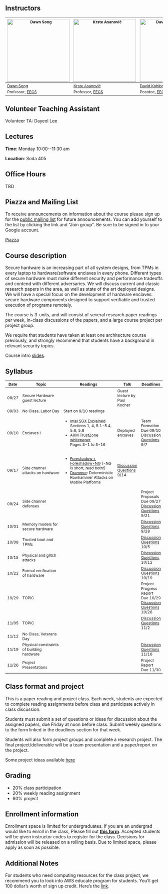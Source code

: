 ## Instructors

<table style="table-layout: fixed; font-size: 88%;">
  <thead>
    <tr>
      <th style="width: 25%;"><img height="200px" src="https://people.eecs.berkeley.edu/~dawnsong/dawn-berkeley.jpg" alt="Dawn Song"></th>
      <th style="width: 25%;"><img height="200px" src="http://people.eecs.berkeley.edu/~krste/k.jpg" alt="Krste Asanović"></th>
      <th style="width: 25%;"><img height="200px" src="https://cseweb.ucsd.edu/~dkohlbre/2016_dkpic.png" alt="David Kohlbrenner"></th>
      </tr>
  </thead>
  <tbody>
    <tr>
      <td><a href="https://people.eecs.berkeley.edu/~dawnsong/">Dawn Song</a></td>
      <td><a href="https://people.eecs.berkeley.edu/~krste/">Krste Asanović</a></td>
      <td><a href="https://people.eecs.berkeley.edu/~dkohlbre/">David Kohlbrenner</a></td>
    </tr>
    <tr>
      <td>Professor, <a href="https://eecs.berkeley.edu/">EECS</a></td>
      <td>Professor, <a href="https://eecs.berkeley.edu/">EECS</a></td>
      <td>Postdoc, <a href="https://eecs.berkeley.edu/">EECS</a></td>
    </tr>
  </tbody>
</table>

## Volunteer Teaching Assistant
Volunteer TA: Dayeol Lee

## Lectures

**Time**: Monday 10:00--11:30 am

**Location**: Soda 405

## Office Hours

TBD

## Piazza and Mailing List

To receive announcements on information about the course please sign
up for the [public mailing
list](https://groups.google.com/forum/#!forum/cs-294-156-f18-all) for
future announcements. You can add yourself to the list by clicking the
link and "Join group". Be sure to be signed in to your Google account.

[Piazza](https://piazza.com/class/jlbppizryjy74k)

## Course description

Secure hardware is an increasing part of all system designs, from TPMs
in every laptop to hardware/software enclaves in every
phone. Different types of secure hardware must make different security
and performance tradeoffs and contend with different adversaries.  We
will discuss current and classic research papers in the area, as well
as state of the art deployed designs. We will have a special focus on
the development of hardware enclaves: secure hardware components
designed to support verifiable and trusted execution of programs
remotely.

The course is 3-units, and will consist of several research paper
readings per week, in-class discussions of the papers, and a large
course project per project group.

We require that students have taken at least one architecture course
previously, and strongly recommend that students have a background in
relevant security topics.

Course intro [slides](cs294-156-f18-overview.pdf).

## Syllabus
<table style="table-layout: fixed; font-size: 88%;">
  <thead>
    <tr>
      <th style="width: 5%;">Date</th>
      <th style="width: 40%;">Topic</th>
      <th style="width: 55%;">Readings</th>
      <th style="width: 20%;">Talk</th>
      <th style="width: 10%;">Deadlines</th>
    </tr>
  </thead>
  <tbody>
    <tr>
      <td>08/27</td>
      <td>Secure Hardware guest lecture</td>
      <td></td>
      <td>Guest lecture by Paul Kocher</td>
      <td></td>
    </tr>
    <tr>
      <td>09/03</td>
      <td>No Class, Labor Day</td>
      <td>Start on 9/10 readings</td>
      <td></td>
      <td></td>
    </tr>
    <tr>
      <td>09/10</td>
      <td>Enclaves I</td>
      <td><ul><li><a href="https://eprint.iacr.org/2016/086.pdf"> Intel SGX Explained </a><br>
       Sections 1, 4, 5.1-5.4, 5.6, 5.8</li>
      <li><a href="http://infocenter.arm.com/help/topic/com.arm.doc.prd29-genc-009492c/PRD29-GENC-009492C_trustzone_security_whitepaper.pdf"> ARM TrustZone whitepaper</a><br>Pages 3-1 to 3-16 </li></ul></td>
      <td>Deployed enclaves</td>
      <td>Team Formation Due 09/10<br>
      <a href="https://goo.gl/forms/WocFXgnNgXpJAWmV2">Discussion Questions</a> 9/7</td>
    </tr>
    <tr>
      <td>09/17</td>
      <td>Side channel attacks on hardware</td>
      <td><ul><li><a href="https://foreshadowattack.eu/">Foreshadow + Foreshadow-NG</a> (-NG is short, read both!)</li>
      <li><a href="https://vvdveen.com/publications/drammer.pdf"> Drammer</a>: Deterministic Rowhammer Attacks on Mobile Platforms</li></ul></td>
      <td>      <a href="https://goo.gl/forms/FrcGQUQB2O3tqbxw1">Discussion Questions</a> 9/14</td>
      <td></td>
    </tr>
    <tr>
      <td>09/24</td>
      <td>Side channel defenses</td>
      <td></td>
      <td></td>
      <td>Project Proposals Due 09/27<br>
       <a href="https://goo.gl/forms/k2JyUkzZ3GGI3wit2">Discussion Questions</a> 9/21</td>
    </tr>
    <tr>
      <td>10/01</td>
      <td>Memory models for secure hardware</td>
      <td></td>
      <td></td>
      <td>      <a href="https://goo.gl/forms/eTb81mwr1fsshfcO2">Discussion Questions</a> 9/28</td>
    </tr>
    <tr>
      <td>10/08</td>
      <td>Trusted boot and TPMs</td>
      <td></td>
      <td></td>
      <td>      <a href="https://goo.gl/forms/hdDOExBTxZB5jJR62">Discussion Questions</a> 10/5</td>
    </tr>
    <tr>
      <td>10/15</td>
      <td>Physical and glitch attacks</td>
      <td></td>
      <td></td>
      <td>      <a href="https://goo.gl/forms/Rw6lcJZzCg30QaCQ2">Discussion Questions</a> 10/12</td>
    </tr>
    <tr>
      <td>10/22</td>
      <td>Formal verification of hardware</td>
      <td></td>
      <td></td>
      <td>      <a href="https://goo.gl/forms/sETLhwfMPRSuWm7i2">Discussion Questions</a> 10/19</td>
    </tr>
    <tr>
      <td>10/29</td>
      <td>TOPIC</td>
      <td></td>
      <td></td>
      <td>Project Progress Report Due 10/29<br>
      <a href="https://goo.gl/forms/OjuYaBVU4Zd11tQ23">Discussion Questions</a> 10/26</td>
    </tr>
    <tr>
      <td>11/05</td>
      <td>TOPIC</td>
      <td></td>
      <td></td>
      <td>      <a href="https://goo.gl/forms/sl0ZKPLR3bd07MWN2">Discussion Questions</a> 11/2</td>
    </tr>
    <tr>
      <td>11/12</td>
      <td>No Class, Veterans Day</td>
      <td></td>
      <td></td>
      <td></td>
    </tr>
    <tr>
      <td>11/19</td>
      <td>Physical constraints of building hardware</td>
      <td></td>
      <td></td>
      <td>      <a href="https://goo.gl/forms/MmMMj03WhCdOFVDR2">Discussion Questions</a> 11/16</td>
    </tr>
    <tr>
      <td>11/26</td>
      <td>Project Presentations</td>
      <td></td>
      <td></td>
      <td>Project Report Due 11/30</td>
    </tr>
  </tbody>
</table>


## Class format and project

This is a paper reading and project class. Each week, students are
expected to complete reading assignments before class and participate
actively in class discussion.

Students must submit a set of questions or ideas for discussion about
the assigned papers, due Friday at noon before class. Submit weekly
questions to the form linked in the deadlines section for that week.

Students will also form project groups and complete a research
project. The final project/deliverable will be a team presentation and
a paper/report on the project.

Some project ideas available [here](projects.html)

## Grading

<ul>
  <li>20% class participation</li>
  <li>20% weekly reading assignment</li>
  <li>60% project</li>
</ul>

## Enrollment information

Enrollment space is limited for undergraduates. If you are an
undergrad would like to enroll in the class, Please fill out **[this
form](https://docs.google.com/forms/d/e/1FAIpQLScskMACikbExvLm1Pbhf6AeIj0F6-ZXWAr9lOteJYqV3VMKQQ/viewform?usp=sf_link)**. Accepted
students will be given instructor codes to register for the
class. Decisions for admission will be released on a rolling
basis. Due to limited space, please apply as soon as possible.

## Additional Notes

For students who need computing resources for the class project, we recommend you to look into AWS educate program for students. You’ll get 100 dollar’s worth of sign up credit. Here’s the
[link](https://aws.amazon.com/education/awseducate/apply/).
